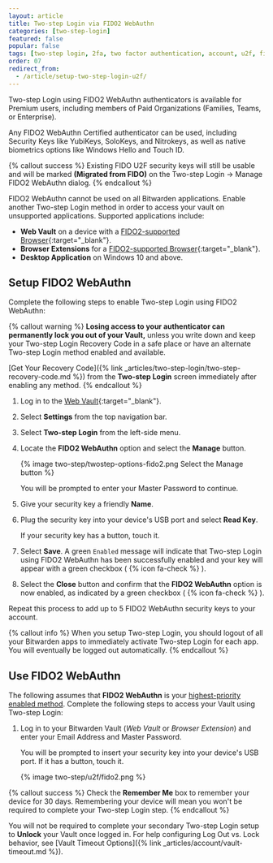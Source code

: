 ```yaml
---
layout: article
title: Two-step Login via FIDO2 WebAuthn
categories: [two-step-login]
featured: false
popular: false
tags: [two-step login, 2fa, two factor authentication, account, u2f, fido]
order: 07
redirect_from:
  - /article/setup-two-step-login-u2f/
---
```


Two-step Login using FIDO2 WebAuthn authenticators is available for Premium users, including members of Paid Organizations (Families, Teams, or Enterprise).

Any FIDO2 WebAuthn Certified authenticator can be used, including Security Keys like YubiKeys, SoloKeys, and Nitrokeys, as well as native biometrics options like Windows Hello and Touch ID.

{% callout success %}
Existing FIDO U2F security keys will still be usable and will be marked **(Migrated from FIDO)** on the Two-step Login &rarr; Manage FIDO2 WebAuthn dialog.
{% endcallout %}

FIDO2 WebAuthn cannot be used on all Bitwarden applications. Enable another Two-step Login method in order to access your vault on unsupported applications. Supported applications include:

- **Web Vault** on a device with a [FIDO2-supported Browser](https://fidoalliance.org/fido2/fido2-web-authentication-webauthn/){:target="\_blank"}.
- **Browser Extensions** for a [FIDO2-supported Browser](https://fidoalliance.org/fido2/fido2-web-authentication-webauthn/){:target="\_blank"}.
- **Desktop Application** on Windows 10 and above.

## Setup FIDO2 WebAuthn

Complete the following steps to enable Two-step Login using FIDO2 WebAuthn:

{% callout warning %}
**Losing access to your authenticator can permanently lock you out of your Vault,** unless you write down and keep your Two-step Login Recovery Code in a safe place or have an alternate Two-step Login method enabled and available.

[Get Your Recovery Code]({% link _articles/two-step-login/two-step-recovery-code.md %}) from the **Two-step Login** screen immediately after enabling any method.
{% endcallout %}

1. Log in to the [Web Vault](https://vault.bitwarden.com){:target="\_blank"}.
2. Select **Settings** from the top navigation bar.
3. Select **Two-step Login** from the left-side menu.
4. Locate the **FIDO2 WebAuthn** option and select the **Manage** button.

   {% image two-step/twostep-options-fido2.png Select the Manage button %}

   You will be prompted to enter your Master Password to continue.

5. Give your security key a friendly **Name**.
6. Plug the security key into your device's USB port and select **Read Key**.

   If your security key has a button, touch it.

7. Select **Save**. A green `Enabled` message will indicate that Two-step Login using FIDO2 WebAuthn has been successfully enabled and your key will appear with a green checkbox ( {% icon fa-check %} ).
8. Select the **Close** button and confirm that the **FIDO2 WebAuthn** option is now enabled, as indicated by a green checkbox ( {% icon fa-check %} ).

Repeat this process to add up to 5 FIDO2 WebAuthn security keys to your account.

{% callout info %}
When you setup Two-step Login, you should logout of all your Bitwarden apps to immediately activate Two-step Login for each app. You will eventually be logged out automatically.
{% endcallout %}

## Use FIDO2 WebAuthn

The following assumes that **FIDO2 WebAuthn** is your [highest-priority enabled method](https://bitwarden.com/help/article/setup-two-step-login/#using-multiple-methods). Complete the following steps to access your Vault using Two-step Login:

1. Log in to your Bitwarden Vault (*Web Vault* or *Browser Extension*) and enter your Email Address and Master Password.

   You will be prompted to insert your security key into your device's USB port. If it has a button, touch it.

   {% image two-step/u2f/fido2.png %}

{% callout success %}
Check the **Remember Me** box to remember your device for 30 days. Remembering your device will mean you won't be required to complete your Two-step Login step.
{% endcallout %}

You will not be required to complete your secondary Two-step Login setup to **Unlock** your Vault once logged in. For help configuring Log Out vs. Lock behavior, see [Vault Timeout Options]({% link _articles/account/vault-timeout.md %}).
